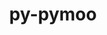 ---
title: "py-pymoo"
layout: cache
categories: [package, develop-2024-02-18]
meta: {"versions": ["0.5.0"], "compilers": ["gcc@=11.4.0", "gcc@=9.4.0", "oneapi@=2024.0.0"], "oss": ["ubuntu20.04", "ubuntu22.04"], "platforms": ["linux"], "targets": ["neoverse_v1", "neoverse_v2", "ppc64le", "x86_64_v3"], "stacks": ["e4s", "e4s-neoverse-v2", "e4s-neoverse_v1", "e4s-oneapi", "e4s-power", "root"], "num_specs": 5, "num_specs_by_stack": {"root": 5, "e4s-neoverse_v1": 1, "e4s-power": 1, "e4s": 1, "e4s-neoverse-v2": 1, "e4s-oneapi": 1}}
spec_details: [{"hash": "zyzp6niy3axqgtk5m66rco5zqpazy223", "compiler": "gcc@=11.4.0", "versions": ["0.5.0"], "os": "ubuntu20.04", "platform": "linux", "target": "neoverse_v1", "variants": ["build_system=python_pip"], "stacks": ["root", "e4s-neoverse_v1"], "size": "-", "tarball": "https://binaries.spack.io/releases/develop-2024-02-18/build_cache/linux-ubuntu20.04-neoverse_v1/gcc-11.4.0/py-pymoo-0.5.0/linux-ubuntu20.04-neoverse_v1-gcc-11.4.0-py-pymoo-0.5.0-zyzp6niy3axqgtk5m66rco5zqpazy223.spack"}, {"hash": "uuj7ap722xuvp4w7c2f4vwttucahafxk", "compiler": "gcc@=9.4.0", "versions": ["0.5.0"], "os": "ubuntu20.04", "platform": "linux", "target": "ppc64le", "variants": ["build_system=python_pip"], "stacks": ["root", "e4s-power"], "size": "-", "tarball": "https://binaries.spack.io/releases/develop-2024-02-18/build_cache/linux-ubuntu20.04-ppc64le/gcc-9.4.0/py-pymoo-0.5.0/linux-ubuntu20.04-ppc64le-gcc-9.4.0-py-pymoo-0.5.0-uuj7ap722xuvp4w7c2f4vwttucahafxk.spack"}, {"hash": "as7ylg4b7xbb5poz5kdipwyb7irtknpo", "compiler": "gcc@=11.4.0", "versions": ["0.5.0"], "os": "ubuntu20.04", "platform": "linux", "target": "x86_64_v3", "variants": ["build_system=python_pip"], "stacks": ["e4s", "root"], "size": "-", "tarball": "https://binaries.spack.io/releases/develop-2024-02-18/build_cache/linux-ubuntu20.04-x86_64_v3/gcc-11.4.0/py-pymoo-0.5.0/linux-ubuntu20.04-x86_64_v3-gcc-11.4.0-py-pymoo-0.5.0-as7ylg4b7xbb5poz5kdipwyb7irtknpo.spack"}, {"hash": "jmftkjk2n7srkm3xg5j7phifc6kvlvk6", "compiler": "gcc@=11.4.0", "versions": ["0.5.0"], "os": "ubuntu22.04", "platform": "linux", "target": "neoverse_v2", "variants": ["build_system=python_pip"], "stacks": ["e4s-neoverse-v2", "root"], "size": "-", "tarball": "https://binaries.spack.io/releases/develop-2024-02-18/build_cache/linux-ubuntu22.04-neoverse_v2/gcc-11.4.0/py-pymoo-0.5.0/linux-ubuntu22.04-neoverse_v2-gcc-11.4.0-py-pymoo-0.5.0-jmftkjk2n7srkm3xg5j7phifc6kvlvk6.spack"}, {"hash": "m22j2ixefo5ripbu2yd42j5qgdxrkzeu", "compiler": "oneapi@=2024.0.0", "versions": ["0.5.0"], "os": "ubuntu22.04", "platform": "linux", "target": "x86_64_v3", "variants": ["build_system=python_pip"], "stacks": ["e4s-oneapi", "root"], "size": "-", "tarball": "https://binaries.spack.io/releases/develop-2024-02-18/build_cache/linux-ubuntu22.04-x86_64_v3/oneapi-2024.0.0/py-pymoo-0.5.0/linux-ubuntu22.04-x86_64_v3-oneapi-2024.0.0-py-pymoo-0.5.0-m22j2ixefo5ripbu2yd42j5qgdxrkzeu.spack"}]
---
